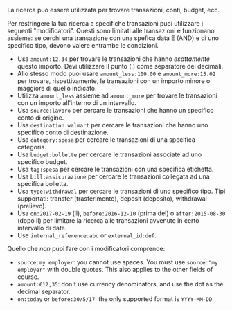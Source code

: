 La ricerca può essere utilizzata per trovare transazioni, conti, budget, ecc.

Per restringere la tua ricerca a specifiche transazioni puoi utilizzare i seguenti "modificatori". Questi sono limitati alle transazioni e funzionano assieme: se cerchi una transazione con una spefica data E (AND) e di uno specifico tipo, devono valere entrambe le condizioni.

* Usa `amount:12.34` per trovare le transazioni che hanno *esattamente* questo importo. Devi utilizzare il punto (.) come separatore dei decimali.
* Allo stesso modo puoi usare `amount_less:100.00` e `amount_more:15.02` per trovare, rispettivamente, le transazioni con un importo minore o maggiore di quello indicato.
* Utilizza `amount_less` assieme ad `amount_more` per trovare le transazioni con un importo all'interno di un intervallo.
* Usa `source:lavoro` per cercare le transazioni che hanno un specifico conto di origine.
* Usa `destination:walmart` per cercare le transazioni che hanno uno specifico conto di destinazione.
* Usa `category:spesa` per cercare le transazioni di una specifica categoria.
* Usa `budget:bollette` per cercare le transazioni associate ad uno specifico budget.
* Usa `tag:spesa` per cercare le transazioni con una specifica etichetta.
* Usa `bill:assicurazione` per cercare le transazioni collegata ad una specifica bolletta.
* Usa `type:withdrawal` per cercare le transazioni di uno specifico tipo. Tipi supportati: transfer (trasferimento), deposit (deposito), withdrawal (prelievo).
* Usa `on:2017-02-19` (il), `before:2016-12-10` (prima del) o `after:2015-08-30` (dopo il) per limitare la ricerca alle transazioni avvenute in certo intervallo di date.
* Use `internal_reference:abc` or `external_id:def`.

Quello che *non* puoi fare con i modificatori comprende:

* `source:my employer`: you cannot use spaces. You must use `source:"my employer"` with double quotes. This also applies to the other fields of course.
* `amount:€12,35`: don't use currency denominators, and use the dot as the decimal separator.
* `on:today` or `before:30/5/17`: the only supported format is `YYYY-MM-DD`.